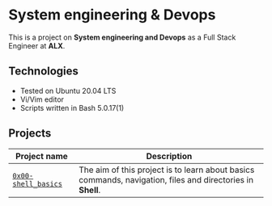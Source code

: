 # System engineering & Devops

This is a project on **System engineering and Devops** as a Full Stack Engineer at **ALX**.

## Technologies
* Tested on Ubuntu 20.04 LTS
* Vi/Vim editor
* Scripts written in Bash 5.0.17(1)

## Projects

| Project name | Description |
| ------------ | ----------- |
| [`0x00-shell_basics`](https://github.com/rise-code-sleep/alx-system_engineering-devops/tree/master/0x00-shell_basics) | The aim of this project is to learn about basics commands, navigation, files and directories in **Shell**. |

